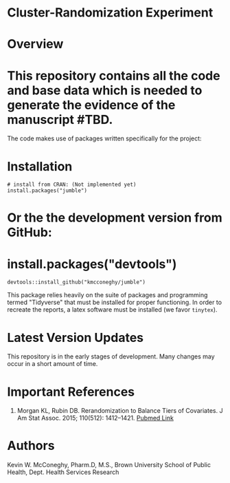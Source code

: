 
# Cluster-Randomization Experiment  

# Overview  
This repository contains all the code and base data which is needed to generate the evidence of the manuscript #TBD.  
===============

The code makes use of packages written specifically for the project:  
# Installation  
```{r, eval=F}
# install from CRAN: (Not implemented yet)
install.packages("jumble")
```
# Or the the development version from GitHub:
# install.packages("devtools")
```{r, eval=F}
devtools::install_github("kmcconeghy/jumble")
```
This package relies heavily on the suite of packages and programming termed "Tidyverse" that must be installed for proper functioning. In order to recreate the reports, a latex software must be installed (we favor `tinytex`).  

# Latest Version Updates  
This repository is in the early stages of development. Many changes may occur in a short amount of time.  

# Important References   
 1. Morgan KL, Rubin DB. Rerandomization to Balance Tiers of Covariates. J Am Stat Assoc. 2015; 110(512): 1412–1421. [Pubmed Link](https://www.ncbi.nlm.nih.gov/pmc/articles/PMC5042467/)  

# Authors  
Kevin W. McConeghy, Pharm.D, M.S., Brown University School of Public Health, Dept. Health Services Research  